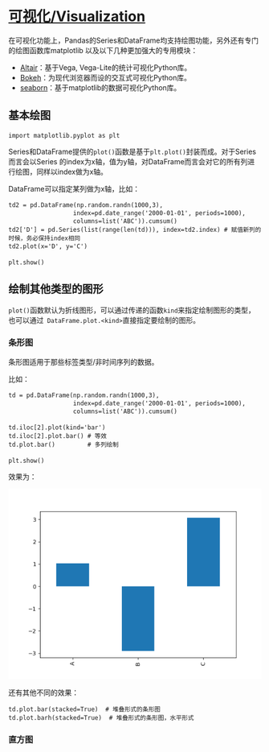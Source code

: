 # [可视化/Visualization](https://pandas.pydata.org/pandas-docs/stable/user_guide/visualization.html)

在可视化功能上，Pandas的Series和DataFrame均支持绘图功能，另外还有专门的绘图函数库matplotlib
以及以下几种更加强大的专用模块：

- [Altair](https://altair-viz.github.io/)：基于Vega, Vega-Lite的统计可视化Python库。
- [Bokeh](https://docs.bokeh.org/en/latest/)：为现代浏览器而设的交互式可视化Python库。
- [seaborn](https://seaborn.pydata.org/)：基于matplotlib的数据可视化Python库。

## 基本绘图

```
import matplotlib.pyplot as plt
```

Series和DataFrame提供的`plot()`函数是基于`plt.plot()`封装而成。对于Series而言会以Series
的index为x轴，值为y轴，对DataFrame而言会对它的所有列进行绘图，同样以index做为x轴。

DataFrame可以指定某列做为x轴，比如：

```
td2 = pd.DataFrame(np.random.randn(1000,3),
                  index=pd.date_range('2000-01-01', periods=1000),
                  columns=list('ABC')).cumsum()
td2['D'] = pd.Series(list(range(len(td))), index=td2.index) # 赋值新列的时候，务必保持index相同
td2.plot(x='D', y='C')

plt.show()
```

## 绘制其他类型的图形

`plot()`函数默认为折线图形，可以通过传递的函数`kind`来指定绘制图形的类型，也可以通过` DataFrame.plot.<kind>`直接指定要绘制的图形。

### 条形图

条形图适用于那些标签类型/非时间序列的数据。

比如：

```
td = pd.DataFrame(np.random.randn(1000,3),
                  index=pd.date_range('2000-01-01', periods=1000),
                  columns=list('ABC')).cumsum()

td.iloc[2].plot(kind='bar')
td.iloc[2].plot.bar() # 等效
td.plot.bar()         # 多列绘制

plt.show()
```

效果为：

![](./plot_bar.png)

还有其他不同的效果：

```
td.plot.bar(stacked=True)  # 堆叠形式的条形图
td.plot.barh(stacked=True)  # 堆叠形式的条形图，水平形式
```

### 直方图

